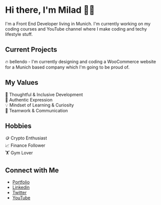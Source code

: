 # Hi there, I'm Milad 👋🏻

I'm a Front End Developer living in Munich. I'm currently working on my coding courses and YouTube channel where I make coding and techy lifestyle stuff.

## Current Projects <br/>

🔥 bellendo - I'm currently designing and coding a WooCommerce website for a Munich based company which I'm going to be proud of.

## My Values

🧠 Thoughtful & Inclusive Development <br/>
🖤 Authentic Expression <br/>
💡 Mindset of Learning & Curiosity <br/>
🙌 Teamwork & Communication

## Hobbies

🪙 Crypto Enthusiast <br/>
📈 Finance Follower</br>
🏋️ Gym Lover

## Connect with Me

- [Portfolio](https://www.miladcodes.com/) <br/>
- [Linkedin](https://www.linkedin.com/in/miladcodes/) <br/>
- [Twitter](https://twitter.com/miladcodes) <br/>
- [YouTube](https://www.youtube.com/user/iamilad)
